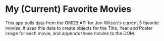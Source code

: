 # My (Current) Favorite Movies

This app pulls data from the OMDB API for Jon Wilson's current 3 favorite movies.
It uses this data to create objects for the Title, Year  and Poster image for
each movie, and appends those movies to the DOM.
